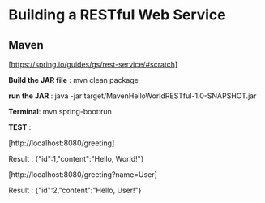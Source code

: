 # Building a RESTful Web Service
## Maven
[https://spring.io/guides/gs/rest-service/#scratch]

**Build the JAR file**  : mvn clean package

**run the JAR**        : java -jar target/MavenHelloWorldRESTful-1.0-SNAPSHOT.jar

**Terminal**: mvn spring-boot:run



**TEST** :

[http://localhost:8080/greeting]

Result  : {"id":1,"content":"Hello, World!"}

[http://localhost:8080/greeting?name=User]

Result  : {"id":2,"content":"Hello, User!"}
